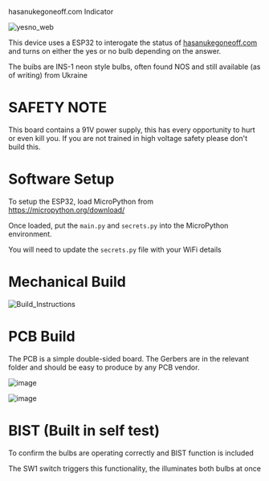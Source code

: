 hasanukegoneoff.com Indicator

![yesno_web](https://github.com/user-attachments/assets/6621fc59-1d01-40b9-91f1-1ddbc34d36b6)

This device uses a ESP32 to interogate the status of [hasanukegoneoff.com](https://www.hasanukegoneoff.com) and turns on either the yes or no bulb depending on the answer.

The buibs are INS-1 neon style bulbs, often found NOS and still available (as of writing) from Ukraine

# SAFETY NOTE

This board contains a 91V power supply, this has every opportunity to hurt or even kill you. If you are not trained in high voltage safety please don't build this.

# Software Setup

To setup the ESP32, load MicroPython from https://micropython.org/download/

Once loaded, put the `main.py` and `secrets.py` into the MicroPython environment.

You will need to update the `secrets.py` file with your WiFi details

# Mechanical Build

![Build_Instructions](https://github.com/user-attachments/assets/df9f7fe0-4319-4a45-a47f-980be230ea4d)

# PCB Build

The PCB is a simple double-sided board. The Gerbers are in the relevant folder and should be easy to produce by any PCB vendor.

![image](https://github.com/user-attachments/assets/908cd805-1d59-4072-98c1-91426c29486f)

![image](https://github.com/user-attachments/assets/e2d32583-fc47-4625-ab04-21b87085c7ce)


# BIST (Built in self test)

To confirm the bulbs are operating correctly and BIST function is included

The SW1 switch triggers this functionality, the illuminates both bulbs at once

